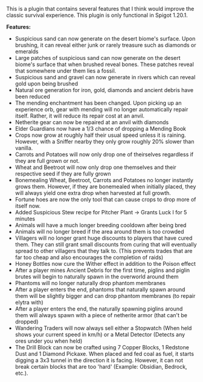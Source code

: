 This is a plugin that contains several features that I think would improve the classic survival experience. This plugin is only functional in Spigot 1.20.1.

**Features:**
- Suspicious sand can now generate on the desert biome's surface. Upon brushing, it can reveal either junk or rarely treasure such as diamonds or emeralds
- Large patches of suspicious sand can now generate on the desert biome's surface that when brushed reveal bones. These patches reveal that somewhere under them lies a fossil. 
- Suspicious sand and gravel can now generate in rivers which can reveal gold upon being brushed
- Natural ore generation for iron, gold, diamonds and ancient debris have been reduced
- The mending enchantment has been changed. Upon picking up an experience orb, gear with mending will no longer automatically repair itself. Rather, it will reduce its repair cost at an anvil.
- Netherite gear can now be repaired at an anvil with diamonds
- Elder Guardians now have a 1/3 chance of dropping a Mending Book
- Crops now grow at roughly half their usual speed unless it is raining. However, with a Sniffer nearby they only grow roughly 20% slower than vanilla.
- Carrots and Potatoes will now only drop one of theirselves regardless if they are full grown or not.
- Wheat and Beetroot will now only drop one themselves and their respective seed if they are fully grown
- Bonemealing Wheat, Beetroot, Carrots and Potatoes no longer instantly grows them. However, if they are bonemealed when initially placed, they will always yield one extra drop when harvested at full growth.
- Fortune hoes are now the only tool that can cause crops to drop more of itself now.
- Added Suspicious Stew recipe for Pitcher Plant -> Grants Luck I for 5 minutes
- Animals will have a much longer breeding cooldown after being bred
- Animals will no longer breed if the area around them is too crowded
- Villagers will no longer grant huge discounts to players that have cured them. They can still grant small discounts from curing that will eventually spread to other villagers that they talk to. (This prevents trades that are far too cheap and also encourages the completion of raids)
- Honey Bottles now cure the Wither effect in addition to the Poison effect
- After a player mines Ancient Debris for the first time, piglins and piglin brutes will begin to naturally spawn in the overworld around them
- Phantoms will no longer naturally drop phantom membranes 
- After a player enters the end, phantoms that naturally spawn around them will be slightly bigger and can drop phantom membranes (to repair elytra with)
- After a player enters the end, the naturally spawning piglins around them will always spawn with a piece of netherite armor (that can't be dropped)
- Wandering Traders will now always sell either a Stopwatch (When held shows your current speed in km/h) or a Metal Detector (Detects any ores under you when held)
- The Drill Block can now be crafted using 7 Copper Blocks, 1 Redstone Dust and 1 Diamond Pickaxe. When placed and fed coal as fuel, it starts digging a 3x3 tunnel in the direction it is facing. However, it can not break certain blocks that are too 'hard' (Example: Obsidian, Bedrock, etc.).

